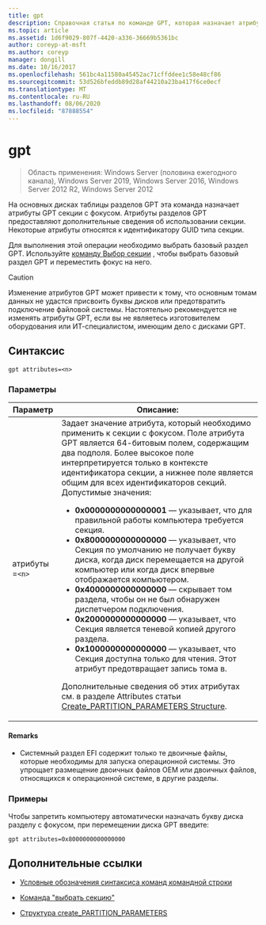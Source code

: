 ```yaml
---
title: gpt
description: Справочная статья по команде GPT, которая назначает атрибуты GPT секции с фокусом.
ms.topic: article
ms.assetid: 1d6f9029-807f-4420-a336-36669b5361bc
author: coreyp-at-msft
ms.author: coreyp
manager: dongill
ms.date: 10/16/2017
ms.openlocfilehash: 561bc4a11580a45452ac71cffddee1c58e48cf86
ms.sourcegitcommit: 53d526bfeddb89d28af44210a23ba417f6ce0ecf
ms.translationtype: MT
ms.contentlocale: ru-RU
ms.lasthandoff: 08/06/2020
ms.locfileid: "87888554"
---
```

# <a name="gpt"></a>gpt

> Область применения: Windows Server (половина ежегодного канала), Windows Server 2019, Windows Server 2016, Windows Server 2012 R2, Windows Server 2012

На основных дисках таблицы разделов GPT эта команда назначает атрибуты GPT секции с фокусом. Атрибуты разделов GPT предоставляют дополнительные сведения об использовании секции. Некоторые атрибуты относятся к идентификатору GUID типа секции.

Для выполнения этой операции необходимо выбрать базовый раздел GPT. Используйте [команду Выбор секции](select-partition.md) , чтобы выбрать базовый раздел GPT и переместить фокус на него.

> [!CAUTION]
> Изменение атрибутов GPT может привести к тому, что основным томам данных не удастся присвоить буквы дисков или предотвратить подключение файловой системы. Настоятельно рекомендуется не изменять атрибуты GPT, если вы не являетесь изготовителем оборудования или ИТ-специалистом, имеющим дело с дисками GPT.

## <a name="syntax"></a>Синтаксис

```
gpt attributes=<n>
```

### <a name="parameters"></a>Параметры

| Параметр | Описание: |
| --------- | ----------- |
| атрибуты =`<n>` | Задает значение атрибута, который необходимо применить к секции с фокусом. Поле атрибута GPT является 64-битовым полем, содержащим два подполя. Более высокое поле интерпретируется только в контексте идентификатора секции, а нижнее поле является общим для всех идентификаторов секций. Допустимые значения:<ul><li>**0x0000000000000001** — указывает, что для правильной работы компьютера требуется секция.</li><li>**0x8000000000000000** — указывает, что Секция по умолчанию не получает букву диска, когда диск перемещается на другой компьютер или когда диск впервые отображается компьютером.</li><li>**0x4000000000000000** — скрывает том раздела, чтобы он не был обнаружен диспетчером подключения.</li><li>**0x2000000000000000** — указывает, что Секция является теневой копией другого раздела.</li><li>**0x1000000000000000** — указывает, что Секция доступна только для чтения. Этот атрибут предотвращает запись тома в.</li></ul><p>Дополнительные сведения об этих атрибутах см. в разделе Attributes статьи [Create_PARTITION_PARAMETERS Structure](/windows/win32/api/vds/ns-vds-create_partition_parameters). |

#### <a name="remarks"></a>Remarks

- Системный раздел EFI содержит только те двоичные файлы, которые необходимы для запуска операционной системы. Это упрощает размещение двоичных файлов OEM или двоичных файлов, относящихся к операционной системе, в другие разделы.

### <a name="examples"></a>Примеры

Чтобы запретить компьютеру автоматически назначать букву диска разделу с фокусом, при перемещении диска GPT введите:

```
gpt attributes=0x8000000000000000
```

## <a name="additional-references"></a>Дополнительные ссылки

- [Условные обозначения синтаксиса команд командной строки](command-line-syntax-key.md)

- [Команда "выбрать секцию"](select-partition.md)

- [Структура create_PARTITION_PARAMETERS](/windows/win32/api/vds/ns-vds-create_partition_parameters)
